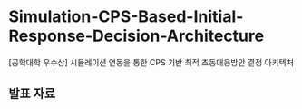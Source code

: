 # Simulation-CPS-Based-Initial-Response-Decision-Architecture
[공학대학 우수상] 시뮬레이션 연동을 통한 CPS 기반 최적 초동대응방안 결정 아키텍처


## 발표 자료
